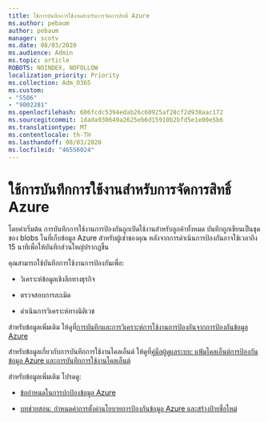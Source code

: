 ```yaml
---
title: ใช้การบันทึกการใช้งานสําหรับการจัดการสิทธิ์ Azure
ms.author: pebaum
author: pebaum
manager: scotv
ms.date: 08/03/2020
ms.audience: Admin
ms.topic: article
ROBOTS: NOINDEX, NOFOLLOW
localization_priority: Priority
ms.collection: Adm_O365
ms.custom:
- "5506"
- "9002281"
ms.openlocfilehash: 606fcdc5394edab26c60925af28cf2d938aac172
ms.sourcegitcommit: 1dada930649a2625eb6d15910b2bfd5e1e00e5b6
ms.translationtype: MT
ms.contentlocale: th-TH
ms.lasthandoff: 08/03/2020
ms.locfileid: "46556024"
---
```

# <a name="use-usage-logging-for-azure-rights-management"></a>ใช้การบันทึกการใช้งานสําหรับการจัดการสิทธิ์ Azure

โดยค่าเริ่มต้น การบันทึกการใช้งานการป้องกันถูกเปิดใช้งานสําหรับลูกค้าทั้งหมด บันทึกถูกเขียนเป็นชุดของ blobs ในที่เก็บข้อมูล Azure สําหรับผู้เช่าของคุณ หลังจากการดําเนินการป้องกันอาจใช้เวลาถึง 15 นาทีเพื่อให้บันทึกส่วนใหญ่ปรากฏขึ้น

คุณสามารถใช้บันทึกการใช้งานการป้องกันเพื่อ:

- วิเคราะห์ข้อมูลเชิงลึกทางธุรกิจ

- ตรวจสอบการละเมิด

- ดําเนินการวิเคราะห์ทางนิติเวช

สําหรับข้อมูลเพิ่มเติม ให้ดูที่[การบันทึกและการวิเคราะห์การใช้งานการป้องกันจากการป้องกันข้อมูล Azure](https://docs.microsoft.com/azure/information-protection/log-analyze-usage)

สําหรับข้อมูลเกี่ยวกับการบันทึกการใช้งานไคลเอ็นต์ ให้ดูที่[คู่มือผู้ดูแลระบบ: แฟ้มไคลเอ็นต์การป้องกันข้อมูล Azure และการบันทึกการใช้งานไคลเอ็นต์](https://docs.microsoft.com/azure/information-protection/rms-client/client-admin-guide-files-and-logging)

สําหรับข้อมูลเพิ่มเติม โปรดดู:

- [ข้อกําหนดในการปกป้องข้อมูล Azure](https://docs.microsoft.com/azure/information-protection/get-started/requirements)
    
- [บทช่วยสอน: กําหนดค่าการตั้งค่านโยบายการป้องกันข้อมูล Azure และสร้างป้ายชื่อใหม่](https://docs.microsoft.com/azure/information-protection/get-started/infoprotect-quick-start-tutorial)